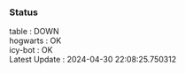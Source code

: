 ### Status


table : DOWN  
hogwarts : OK  
icy-bot : OK  
Latest Update : 2024-04-30 22:08:25.750312

